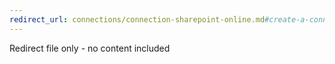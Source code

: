 ```yaml
---
redirect_url: connections/connection-sharepoint-online.md#create-a-connection
---
```

Redirect file only - no content included
